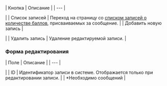 | Кнопка | Описание |
| --- |

|
| Список записей | Переход на страницу со [списком записей о количестве баллов](/user_help/service/forum/forum_points2post.php), присваиваемых за сообщение. |
| Добавить новую запись |

|
| Удалить запись | Удаление редактируемой записи. |

### Форма редактирования

| Поле | Описание |
| --- |

|
| ID | Идентификатор записи в системе. Отображается только при редактировании записи. |
| \*Необходимо сообщений |